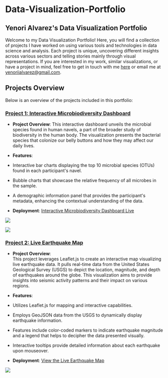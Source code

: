 # Data-Visualization-Portfolio
## Yenori Alvarez's Data Visualization Portfolio

Welcome to my Data Visualization Portfolio! Here, you will find a collection of projects I have worked on using various tools and technologies in data science and analysis. Each project is unique, uncovering different insights across various sectors and telling stories mainly through visual representations. If you are interested in my work, similar visualizations, or have a project in mind, feel free to get in touch with me [here](https://www.linkedin.com/in/yenori-alvarez-13a66b186/) or email me at yenoriialvarez@gmail.com.

## Projects Overview

Below is an overview of the projects included in this portfolio:

### [Project 1: Interactive Microbiodiversity Dashboard](https://github.com/Yenorii/belly-button-challenge/tree/0a5da4358acc613300092a7cc91c5a509d33c66b)

- **Project Overview**: This interactive dashboard unveils the microbial species found in human navels, a part of the broader study of biodiversity in the human body. The visualization presents the bacterial species that colonize our belly buttons and how they may affect our daily lives.

- **Features**:<br>
- Interactive bar charts displaying the top 10 microbial species (OTUs) found in each participant's navel.
- Bubble charts that showcase the relative frequency of all microbes in the sample.
- A demographic information panel that provides the participant's metadata, enhancing the contextual understanding of the data.

- **Deployment**: [Interactive Microbiodiversity Dashboard Live](https://yenorii.github.io/belly-button-challenge/)

![](<Screenshot 2024-03-09 at 10.07.32 PM.png>)

![](<Screenshot 2024-03-09 at 10.09.33 PM.png>)


### [Project 2: Live Earthquake Map](https://github.com/Yenorii/leaflet-challenge/tree/67502a685df8e743027ac08aae2bfb6e107df80f)

- **Project Overview**:<br>
This project leverages Leaflet.js to create an interactive map visualizing live earthquake data. It pulls real-time data from the United States Geological Survey (USGS) to depict the location, magnitude, and depth of earthquakes around the globe. This visualization aims to provide insights into seismic activity patterns and their impact on various regions.

- **Features**:<br>
- Utilizes Leaflet.js for mapping and interactive capabilities.
- Employs GeoJSON data from the USGS to dynamically display earthquake information.
- Features include color-coded markers to indicate earthquake magnitude and a legend that helps to decipher the data presented visually.
- Interactive tooltips provide detailed information about each earthquake upon mouseover.

- **Deployment**: [View the Live Earthquake Map](https://yenorii.github.io/leaflet-challenge/)

![](<Screenshot 2024-03-09 at 10.11.42 PM.png>)